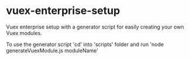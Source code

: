 # vuex-enterprise-setup
Vuex enterprise setup with a generator script for easily creating your own Vuex modules.

To use the generator script 'cd' into 'scripts' folder and run 'node generateVuexModule.js moduleName'
